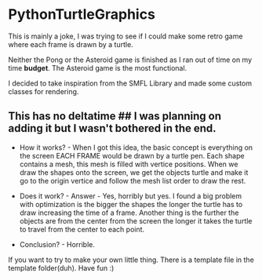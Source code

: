 # PythonTurtleGraphics
This is mainly a joke, I was trying to see if I could make some retro game where each frame is drawn by a turtle.


Neither the Pong or the Asteroid game is finished as I ran out of time on my time **budget**.
The Asteroid game is the most functional.

I decided to take inspiration from the SMFL Library and made some custom classes for rendering.

## This has no deltatime ## I was planning on adding it but I wasn't bothered in the end.

- How it works? -
    When I got this idea, the basic concept is everything on the screen EACH FRAME would be drawn by a turtle pen.
    Each shape contains a mesh, this mesh is filled with vertice positions.
    When we draw the shapes onto the screen, we get the objects turtle and make it go to the origin vertice and follow the mesh list order to draw the rest.
   
- Does it work? -
  Answer - Yes, horribly but yes.
  I found a big problem with optimization is the bigger the shapes the longer the turtle has to draw increasing the time of a frame.
  Another thing is the further the objects are from the center from the screen the longer it takes the turtle to travel from the center to each point.
 
 
- Conclusion? -
  Horrible.
  
  
  
  
If you want to try to make your own little thing.
There is a template file in the template folder(duh).
Have fun :) 
